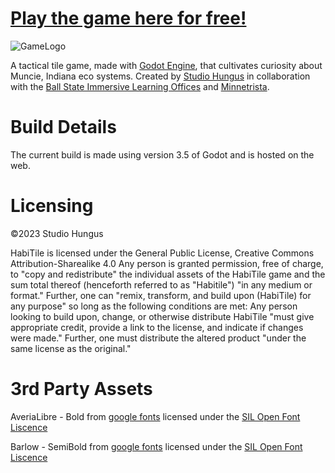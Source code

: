 # [Play the game here for free!](https://studio-hungus.github.io/habitile/)

![GameLogo](https://user-images.githubusercontent.com/97885755/234024399-140ea86e-dda6-4804-9118-6bb8fa7984b4.png)

A tactical tile game, made with [Godot Engine](https://godotengine.org/), that cultivates curiosity about Muncie, Indiana eco systems. Created by [Studio Hungus](https://github.com/studio-hungus) in collaboration with the [Ball State Immersive Learning Offices](https://www.bsu.edu/about/administrativeoffices/immersive-learning) and [Minnetrista](https://www.minnetrista.net/).

# Build Details

The current build is made using version 3.5 of Godot and is hosted on the web.

# Licensing

©2023 Studio Hungus

HabiTile is licensed under the General Public License, Creative Commons Attribution-Sharealike 4.0
Any person is granted permission, free of charge, to "copy and redistribute" the individual assets of the HabiTile game and the sum total thereof (henceforth referred to as "Habitile") "in any medium or format." Further, one can "remix, transform, and build upon (HabiTile) for any purpose" so long as the following conditions are met:
Any person looking to build upon, change, or otherwise distribute HabiTile "must give appropriate credit, provide a link to the license, and indicate if changes were made." Further, one must distribute the altered product "under the same license as the original."

# 3rd Party Assets
AveriaLibre - Bold from [google fonts](https://fonts.google.com/specimen/Averia+Libre?query=averia+libre) licensed under the [SIL Open Font Liscence](licenses/Averia_Libre_OFL.txt)

Barlow - SemiBold from [google fonts](https://fonts.google.com/specimen/Barlow?query=barlow) licensed under the [SIL Open Font Liscence](licenses/Barlow_OFL.txt)

